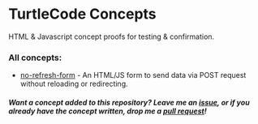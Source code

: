 # TurtleCode Concepts
HTML & Javascript concept proofs for testing & confirmation.

### All concepts:
- [no-refresh-form](https://turtlecode84.github.io/concepts/no-refresh-form) - An HTML/JS form to send data via POST request without reloading or redirecting.

##### Want a concept added to this repository? Leave me an [issue](https://github.com/TurtleCode84/concepts/issues), or if you already have the concept written, drop me a [pull request](https://github.com/TurtleCode84/concepts/pulls)!
